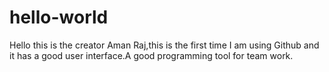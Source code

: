 # hello-world
Hello this is the creator Aman Raj,this is the first time I am using Github and it has a good user interface.A good programming tool for team work. 
